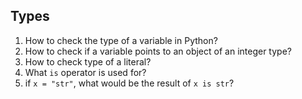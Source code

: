 ## Types

1. How to check the type of a variable in Python?
2. How to check if a variable points to an object of an integer type?
3. How to check type of a literal?
4. What `is` operator is used for?
5. if `x = "str"`, what would be the result of `x is str`?

